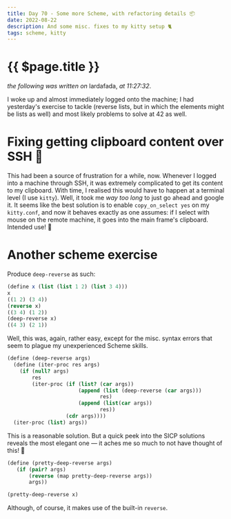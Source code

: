```yaml
---
title: Day 70 - Some more Scheme, with refactoring details 📦
date: 2022-08-22
description: And some misc. fixes to my kitty setup 🐈
tags: scheme, kitty
---
```


# {{ $page.title }}

*the following was written on* lardafada, *at 11:27:32*.

I woke up and almost immediately logged onto the machine; I had yesterday's exercise to tackle (reverse lists, but in which the elements might be lists as well) and most likely problems to solve at 42 as well.

# Fixing getting clipboard content over SSH 📮

This had been a source of frustration for a while, now. Whenever I logged into a machine through SSH, it was extremely complicated to get its content to my clipboard. With time, I realised this would have to happen at a terminal level (I use `kitty`). Well, it took me *way too long* to just go ahead and google it. It seems like the best solution is to enable `copy_on_select yes` on my `kitty.conf`, and now it behaves exactly as one assumes: if I select with mouse on the remote machine, it goes into the main frame's clipboard. Intended use! 🙌

# Another scheme exercise 

Produce `deep-reverse` as such:

```scheme
(define x (list (list 1 2) (list 3 4)))
x
((1 2) (3 4))
(reverse x)
((3 4) (1 2))
(deep-reverse x)
((4 3) (2 1))
```

Well, this was, again, rather easy, except for the misc. syntax errors that seem to plague my unexperienced Scheme skills.

```scheme
(define (deep-reverse args)
  (define (iter-proc res args)
    (if (null? args)
        res
        (iter-proc (if (list? (car args))
                       (append (list (deep-reverse (car args)))
                              res)
                       (append (list(car args))
                              res))
                   (cdr args))))
  (iter-proc (list) args))
```

This is a reasonable solution. But a quick peek into the SICP solutions reveals the most elegant one — it aches me so much to not have thought of this! 🥲

```scheme
(define (pretty-deep-reverse args)
   (if (pair? args)
       (reverse (map pretty-deep-reverse args))
       args))

(pretty-deep-reverse x)
```

Although, of course, it makes use of the built-in `reverse`.

<FetchComments :title=$frontmatter.title />
<PostComments :title=$frontmatter.title />

